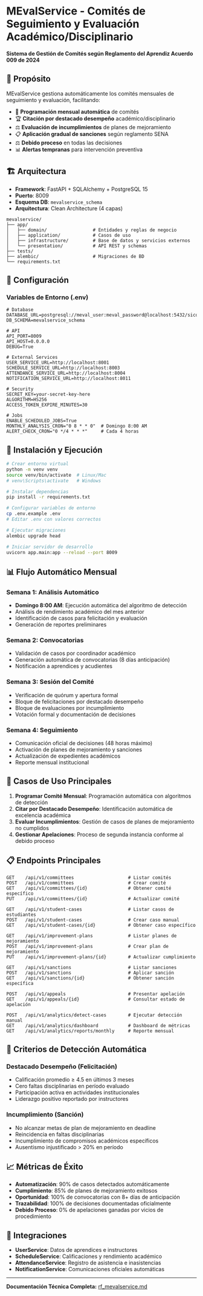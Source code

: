 # MEvalService - Comités de Seguimiento y Evaluación Académico/Disciplinario

**Sistema de Gestión de Comités según Reglamento del Aprendiz Acuerdo 009 de 2024**

## 🎯 Propósito

MEvalService gestiona automáticamente los comités mensuales de seguimiento y evaluación, facilitando:

- 📅 **Programación mensual automática** de comités
- 🏆 **Citación por destacado desempeño** académico/disciplinario
- ⚖️ **Evaluación de incumplimientos** de planes de mejoramiento
- 📋 **Aplicación gradual de sanciones** según reglamento SENA
- ⚖️ **Debido proceso** en todas las decisiones
- 📊 **Alertas tempranas** para intervención preventiva

## 🏗️ Arquitectura

- **Framework**: FastAPI + SQLAlchemy + PostgreSQL 15
- **Puerto**: 8009
- **Esquema DB**: `mevalservice_schema`
- **Arquitectura**: Clean Architecture (4 capas)

```
mevalservice/
├── app/
│   ├── domain/                 # Entidades y reglas de negocio
│   ├── application/            # Casos de uso
│   ├── infrastructure/         # Base de datos y servicios externos
│   └── presentation/           # API REST y schemas
├── tests/
├── alembic/                    # Migraciones de BD
└── requirements.txt
```

## 🔧 Configuración

### Variables de Entorno (.env)

```env
# Database
DATABASE_URL=postgresql://meval_user:meval_password@localhost:5432/sicora_db
DB_SCHEMA=mevalservice_schema

# API
API_PORT=8009
API_HOST=0.0.0.0
DEBUG=True

# External Services
USER_SERVICE_URL=http://localhost:8001
SCHEDULE_SERVICE_URL=http://localhost:8003
ATTENDANCE_SERVICE_URL=http://localhost:8004
NOTIFICATION_SERVICE_URL=http://localhost:8011

# Security
SECRET_KEY=your-secret-key-here
ALGORITHM=HS256
ACCESS_TOKEN_EXPIRE_MINUTES=30

# Jobs
ENABLE_SCHEDULED_JOBS=True
MONTHLY_ANALYSIS_CRON="0 8 * * 0"  # Domingo 8:00 AM
ALERT_CHECK_CRON="0 */4 * * *"     # Cada 4 horas
```

## 🚀 Instalación y Ejecución

```bash
# Crear entorno virtual
python -m venv venv
source venv/bin/activate  # Linux/Mac
# venv\Scripts\activate   # Windows

# Instalar dependencias
pip install -r requirements.txt

# Configurar variables de entorno
cp .env.example .env
# Editar .env con valores correctos

# Ejecutar migraciones
alembic upgrade head

# Iniciar servidor de desarrollo
uvicorn app.main:app --reload --port 8009
```

## 📊 Flujo Automático Mensual

### Semana 1: Análisis Automático

- **Domingo 8:00 AM**: Ejecución automática del algoritmo de detección
- Análisis de rendimiento académico del mes anterior
- Identificación de casos para felicitación y evaluación
- Generación de reportes preliminares

### Semana 2: Convocatorias

- Validación de casos por coordinador académico
- Generación automática de convocatorias (8 días anticipación)
- Notificación a aprendices y acudientes

### Semana 3: Sesión del Comité

- Verificación de quórum y apertura formal
- Bloque de felicitaciones por destacado desempeño
- Bloque de evaluaciones por incumplimiento
- Votación formal y documentación de decisiones

### Semana 4: Seguimiento

- Comunicación oficial de decisiones (48 horas máximo)
- Activación de planes de mejoramiento y sanciones
- Actualización de expedientes académicos
- Reporte mensual institucional

## 🔄 Casos de Uso Principales

1. **Programar Comité Mensual**: Programación automática con algoritmos de detección
2. **Citar por Destacado Desempeño**: Identificación automática de excelencia académica
3. **Evaluar Incumplimientos**: Gestión de casos de planes de mejoramiento no cumplidos
4. **Gestionar Apelaciones**: Proceso de segunda instancia conforme al debido proceso

## 📋 Endpoints Principales

```
GET    /api/v1/committees                    # Listar comités
POST   /api/v1/committees                    # Crear comité
GET    /api/v1/committees/{id}               # Obtener comité específico
PUT    /api/v1/committees/{id}               # Actualizar comité

GET    /api/v1/student-cases                 # Listar casos de estudiantes
POST   /api/v1/student-cases                 # Crear caso manual
GET    /api/v1/student-cases/{id}            # Obtener caso específico

GET    /api/v1/improvement-plans             # Listar planes de mejoramiento
POST   /api/v1/improvement-plans             # Crear plan de mejoramiento
PUT    /api/v1/improvement-plans/{id}        # Actualizar cumplimiento

GET    /api/v1/sanctions                     # Listar sanciones
POST   /api/v1/sanctions                     # Aplicar sanción
GET    /api/v1/sanctions/{id}                # Obtener sanción específica

POST   /api/v1/appeals                       # Presentar apelación
GET    /api/v1/appeals/{id}                  # Consultar estado de apelación

POST   /api/v1/analytics/detect-cases        # Ejecutar detección manual
GET    /api/v1/analytics/dashboard           # Dashboard de métricas
GET    /api/v1/analytics/reports/monthly     # Reporte mensual
```

## 🎯 Criterios de Detección Automática

### Destacado Desempeño (Felicitación)

- Calificación promedio ≥ 4.5 en últimos 3 meses
- Cero faltas disciplinarias en período evaluado
- Participación activa en actividades institucionales
- Liderazgo positivo reportado por instructores

### Incumplimiento (Sanción)

- No alcanzar metas de plan de mejoramiento en deadline
- Reincidencia en faltas disciplinarias
- Incumplimiento de compromisos académicos específicos
- Ausentismo injustificado > 20% en período

## 📈 Métricas de Éxito

- **Automatización**: 90% de casos detectados automáticamente
- **Cumplimiento**: 85% de planes de mejoramiento exitosos
- **Oportunidad**: 100% de convocatorias con 8+ días de anticipación
- **Trazabilidad**: 100% de decisiones documentadas oficialmente
- **Debido Proceso**: 0% de apelaciones ganadas por vicios de procedimiento

## 🔗 Integraciones

- **UserService**: Datos de aprendices e instructores
- **ScheduleService**: Calificaciones y rendimiento académico
- **AttendanceService**: Registro de asistencia e inasistencias
- **NotificationService**: Comunicaciones oficiales automáticas

---

**Documentación Técnica Completa:** [rf_mevalservice.md](../../../sicora-docs/_docs/general/rf_mevalservice.md)

